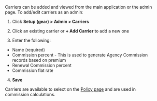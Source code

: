 Carriers can be added and viewed from the main application or the admin page. To add/edit carriers as an admin:

1. Click **Setup (gear) > Admin > Carriers**

2. Click an existing carrier or **+ Add Carrier** to add a new one

3. Enter the following:
* Name (required)
* Commission percent - This is used to generate Agency Commission records based on premium
* Renewal Commission percent
* Commission flat rate

4. **Save**

Carriers are available to select on the [Policy page](https://github.com/surefyresystems/Surefyre-Systems/wiki/Policies) and are used in commission calculations.
